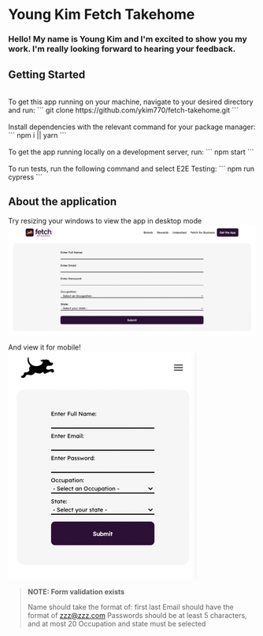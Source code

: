 # Young Kim Fetch Takehome

### Hello! My name is Young Kim and I'm excited to show you my work. I'm really looking forward to hearing your feedback.

## Getting Started

<br/>
To get this app running on your machine, navigate to your desired directory and run:
```
git clone https://github.com/ykim770/fetch-takehome.git
```
</br>
<br/>
Install dependencies with the relevant command for your package manager:
```
npm i || yarn 
```
</br>
<br/>
To get the app running locally on a development server, run:
```
npm start
```
</br>
<br/>
To run tests, run the following command and select E2E Testing:
```
npm run cypress
```

## About the application

Try resizing your windows to view the app in desktop mode
![Screenshot of the webapp](docs/desktop.png)

And view it for mobile!
![Screenshot of mobile view](docs/mobile.png)

> **NOTE: Form validation exists**
>
> Name should take the format of: first last
> Email should have the format of zzz@zzz.com
> Passwords should be at least 5 characters, and at most 20
> Occupation and state must be selected
